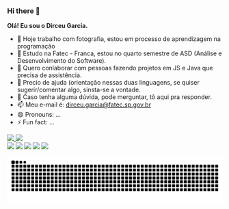 ### Hi there 👋

<!--
**Dirceug/Dirceug** is a ✨ _special_ ✨ repository because its `README.md` (this file) appears on your GitHub profile.

Here are some ideas to get you started:

- 🔭 I’m currently working on ...
- 🌱 I’m currently learning ...
- 👯 I’m looking to collaborate on ...
- 🤔 I’m looking for help with ...
- 💬 Ask me about ...
- 📫 How to reach me: ...
- 😄 Pronouns: ...
- ⚡ Fun fact: ...
-->

<strong>Olá! Eu sou o Dirceu Garcia.</strong>

- 🔭 Hoje trabalho com fotografia, estou em processo de aprendizagem na programação
- 🌱 Estudo na Fatec - Franca, estou no quarto semestre de ASD (Análise e Desenvolvimento do Software).
- 👯 Quero conlaborar com pessoas fazendo projetos em JS e Java que precisa de assistência.
- 🤔 Precio de ajuda (orientação nessas duas linguagens, se quiser sugerir/comentar algo, sinsta-se a vontade.
- 💬 Caso tenha alguma dúvida, pode merguntar, tô aqui pra responder.
- 📫 Meu e-mail é: dirceu.garcia@fatec.sp.gov.br
- 😄 Pronouns: ...
- ⚡ Fun fact: ...

 <div>
  <a href="https://github.com/dirceug">
  <img height="170em" src="https://github-readme-stats.vercel.app/api?username=dirceug&show_icons=true&theme=dracula&include_all_commits=true&count_private=true"/>
  <img height="170em" src="https://github-readme-stats.vercel.app/api/top-langs/?username=dirceug&layout=compact&langs_count=7&theme=dracula"/>
</div>
  
<div> 
  <a href="https://instagram.com/dirceu.garcia" target="_blank"><img src="https://img.shields.io/badge/-Instagram-%23E4405F?style=for-the-badge&logo=instagram&logoColor=white" target="_blank"></a>
 <a href="https://discord.gg/8Q4GT4PS" target="_blank"><img src="https://img.shields.io/badge/Discord-7289DA?style=for-the-badge&logo=discord&logoColor=white" target="_blank"></a> 
  <a href = "mailto:dirceu.garcia@gmail.com"><img src="https://img.shields.io/badge/-Gmail-%23333?style=for-the-badge&logo=gmail&logoColor=white" target="_blank"></a>
  <a href="https://www.linkedin.com/in/dirceu-garcia-451197105" target="_blank"><img src="https://img.shields.io/badge/-LinkedIn-%230077B5?style=for-the-badge&logo=linkedin&logoColor=white" target="_blank"></a> 
  <a href="https://api.whatsapp.com/send?phone=5516992347374" target="_blank"> <img src="https://img.shields.io/badge/WhatsApp-25D366?style=for-the-badge&logo=whatsapp&logoColor=white" target="_blank"></a>
 
  ![Snake animation](https://github.com/Dirceug/Dirceug/blob/output/github-contribution-grid-snake.svg)
 
</div>
